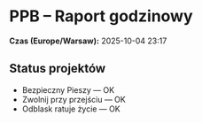 # PPB – Raport godzinowy
**Czas (Europe/Warsaw):** 2025-10-04 23:17

## Status projektów
- Bezpieczny Pieszy — OK
- Zwolnij przy przejściu — OK
- Odblask ratuje życie — OK

